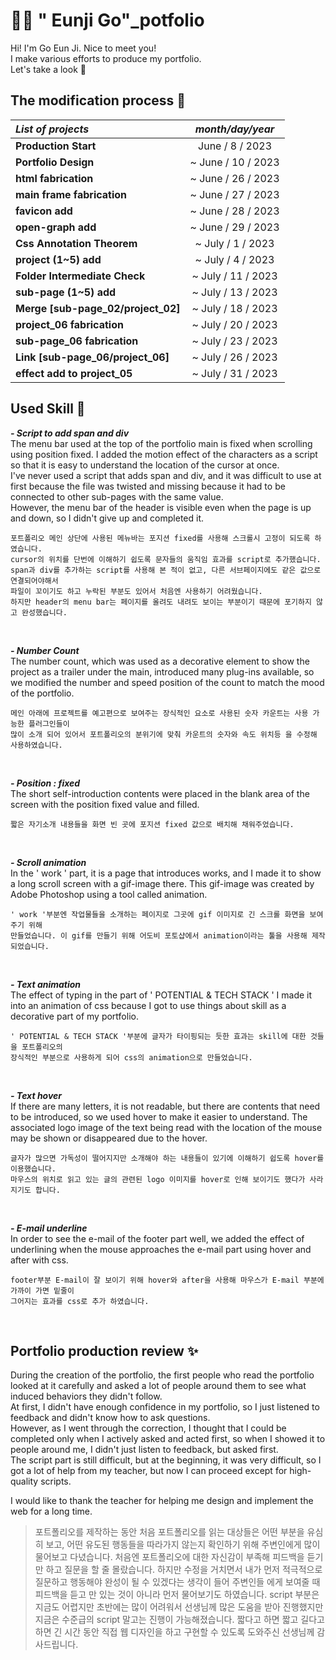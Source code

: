 #  👋🏻 " Eunji Go"_potfolio

Hi! I'm Go Eun Ji. Nice to meet you! <br/>
I make various efforts to produce my portfolio. <br/>
Let's take a look 👀

## The modification process 📅
*List of projects* | *month/day/year*
| :--- | :---: |
**Production Start**  | June / 8 / 2023 
**Portfolio Design**   | ~ June / 10 / 2023 
**html fabrication**   | ~ June / 26 / 2023 
**main frame fabrication**   | ~ June / 27 / 2023 
**favicon add**   | ~ June / 28 / 2023 
**open-graph add**   | ~ June / 29 / 2023 
**Css Annotation Theorem**   | ~ July / 1 / 2023
**project (1~5) add**   | ~ July / 4 / 2023
**Folder Intermediate Check**   | ~ July / 11 / 2023
**sub-page (1~5) add**   | ~ July / 13 / 2023
**Merge [sub-page_02/project_02]**   | ~ July / 18 / 2023
**project_06 fabrication**   | ~ July / 20 / 2023
**sub-page_06 fabrication**   | ~ July / 23 / 2023
**Link [sub-page_06/project_06]**   | ~ July / 26 / 2023
**effect add to project_05**   | ~ July / 31 / 2023

## Used Skill 📝

***- Script to add span and div*** <br/>
The menu bar used at the top of the portfolio main is fixed when scrolling using position fixed. I added the motion effect of the characters as a script so that it is easy to understand the location of the cursor at once.  
I've never used a script that adds span and div, and it was difficult to use at first because the file was twisted and missing because it had to be connected to other sub-pages with the same value.  
However, the menu bar of the header is visible even when the page is up and down, so I didn't give up and completed it.

    포트폴리오 메인 상단에 사용된 메뉴바는 포지션 fixed를 사용해 스크롤시 고정이 되도록 하였습니다. 
    cursor의 위치를 단번에 이해하기 쉽도록 문자들의 움직임 효과를 script로 추가했습니다. 
    span과 div를 추가하는 script를 사용해 본 적이 없고, 다른 서브페이지에도 같은 값으로 연결되어야해서 
    파일이 꼬이기도 하고 누락된 부분도 있어서 처음엔 사용하기 어려웠습니다. 
    하지만 header의 menu bar는 페이지를 올려도 내려도 보이는 부분이기 때문에 포기하지 않고 완성했습니다.
 <br/>

***- Number Count*** <br/>
The number count, which was used as a decorative element to show the project as a trailer under the main, introduced many plug-ins available, so we modified the number and speed position of the count to match the mood of the portfolio.

    메인 아래에 프로젝트를 예고편으로 보여주는 장식적인 요소로 사용된 숫자 카운트는 사용 가능한 플러그인들이
    많이 소개 되어 있어서 포트폴리오의 분위기에 맞춰 카운트의 숫자와 속도 위치등 을 수정해 사용하였습니다. 
 <br/>

***- Position : fixed*** <br/>
The short self-introduction contents were placed in the blank area of the screen with the position fixed value and filled.

    짧은 자기소개 내용들을 화면 빈 곳에 포지션 fixed 값으로 배치해 채워주었습니다. 
 <br/>

***- Scroll animation*** <br/>
In the ' work ' part, it is a page that introduces works, and I made it to show a long scroll screen with a gif-image there. This gif-image was created by Adobe Photoshop using a tool called animation.

    ' work '부분엔 작업물들을 소개하는 페이지로 그곳에 gif 이미지로 긴 스크롤 화면을 보여주기 위해 
    만들었습니다. 이 gif를 만들기 위해 어도비 포토샵에서 animation이라는 툴을 사용해 제작되었습니다.   
 <br/>

***- Text animation*** <br/>
The effect of typing in the part of ' POTENTIAL & TECH STACK '
I made it into an animation of css because I got to use things about skill as a decorative part of my portfolio.

    ' POTENTIAL & TECH STACK '부분에 글자가 타이핑되는 듯한 효과는 skill에 대한 것들을 포트폴리오의 
    장식적인 부분으로 사용하게 되어 css의 animation으로 만들었습니다. 
 <br/>

***- Text hover*** <br/>
If there are many letters, it is not readable, but there are contents that need to be introduced, so we used hover to make it easier to understand. The associated logo image of the text being read with the location of the mouse may be shown or disappeared due to the hover.

    글자가 많으면 가독성이 떨어지지만 소개해야 하는 내용들이 있기에 이해하기 쉽도록 hover를 이용했습니다.
    마우스의 위치로 읽고 있는 글의 관련된 logo 이미지를 hover로 인해 보이기도 했다가 사라지기도 합니다.
 <br/>

***- E-mail underline*** <br/>
In order to see the e-mail of the footer part well, we added the effect of underlining when the mouse approaches the e-mail part using hover and after with css.

    footer부분 E-mail이 잘 보이기 위해 hover와 after을 사용해 마우스가 E-mail 부분에 가까이 가면 밑줄이
    그어지는 효과를 css로 추가 하였습니다. 
 <br/>

## Portfolio production review ✨

During the creation of the portfolio, the first people who read the portfolio looked at it carefully and asked a lot of people around them to see what induced behaviors they didn't follow.  
At first, I didn't have enough confidence in my portfolio, so I just listened to feedback and didn't know how to ask questions.  
However, as I went through the correction, I thought that I could be completed only when I actively asked and acted first, so when I showed it to people around me, I didn't just listen to feedback, but asked first.  
The script part is still difficult, but at the beginning, it was very difficult, so I got a lot of help from my teacher, but now I can proceed except for high-quality scripts.

I would like to thank the teacher for helping me design and implement the web for a long time.

> 포트폴리오를 제작하는 동안 처음 포트폴리오를 읽는 대상들은 어떤 부분을 유심히 보고, 어떤 유도된 행동들을 따라가지 않는지 확인하기 위해 주변인에게 많이 물어보고 다녔습니다. 
처음엔 포트폴리오에 대한 자신감이 부족해 피드백을 듣기만 하고 질문을 할 줄 몰랐습니다. 
하지만 수정을 거치면서 내가 먼저 적극적으로 질문하고 행동해야 완성이 될 수 있겠다는 생각이 들어 주변인들 에게 보여줄 때 피드백을 듣고 만 있는 것이 아니라 먼저 물어보기도 하였습니다. 
script 부분은 지금도 어렵지만 초반에는 많이 어려워서 선생님께 많은 도움을 받아 진행했지만 지금은 수준급의 script 말고는 진행이 가능해졌습니다. 
짧다고 하면 짧고 길다고 하면 긴 시간 동안 직접 웹 디자인을 하고 구현할 수 있도록 도와주신 선생님께 감사드립니다. 